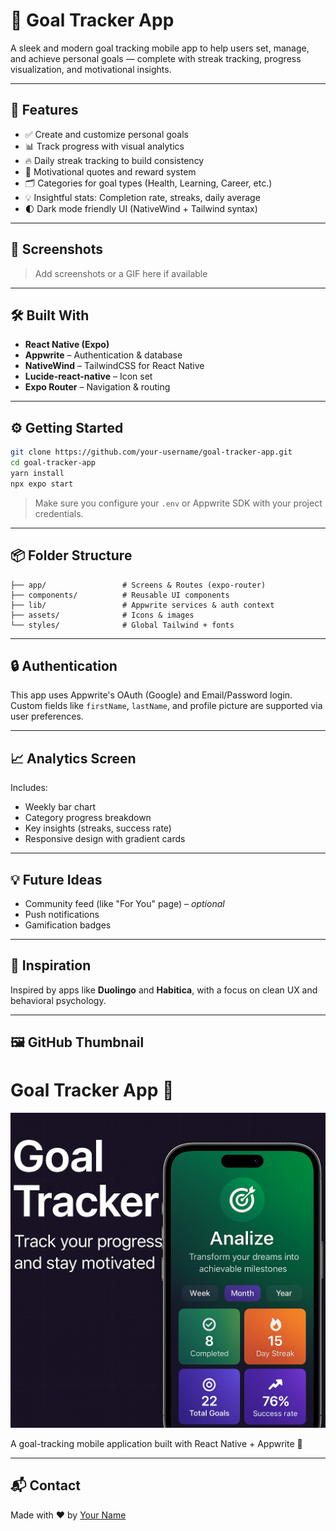 # 🎯 Goal Tracker App

A sleek and modern goal tracking mobile app to help users set, manage, and achieve personal goals — complete with streak tracking, progress visualization, and motivational insights.

---

## 🚀 Features

- ✅ Create and customize personal goals  
- 📊 Track progress with visual analytics  
- 🔥 Daily streak tracking to build consistency  
- 🧠 Motivational quotes and reward system  
- 🗂 Categories for goal types (Health, Learning, Career, etc.)  
- 💡 Insightful stats: Completion rate, streaks, daily average  
- 🌓 Dark mode friendly UI (NativeWind + Tailwind syntax)

---

## 📸 Screenshots

> Add screenshots or a GIF here if available

---

## 🛠 Built With

- **React Native (Expo)**
- **Appwrite** – Authentication & database
- **NativeWind** – TailwindCSS for React Native
- **Lucide-react-native** – Icon set
- **Expo Router** – Navigation & routing

---

## ⚙️ Getting Started

```bash
git clone https://github.com/your-username/goal-tracker-app.git
cd goal-tracker-app
yarn install
npx expo start
```

> Make sure you configure your `.env` or Appwrite SDK with your project credentials.

---

## 📦 Folder Structure

```
├── app/                 # Screens & Routes (expo-router)
├── components/          # Reusable UI components
├── lib/                 # Appwrite services & auth context
├── assets/              # Icons & images
└── styles/              # Global Tailwind + fonts
```

---

## 🔒 Authentication

This app uses Appwrite's OAuth (Google) and Email/Password login.  
Custom fields like `firstName`, `lastName`, and profile picture are supported via user preferences.

---

## 📈 Analytics Screen

Includes:
- Weekly bar chart
- Category progress breakdown
- Key insights (streaks, success rate)
- Responsive design with gradient cards

---

## 💡 Future Ideas

- Community feed (like "For You" page) – *optional*
- Push notifications
- Gamification badges

---

## 🧠 Inspiration

Inspired by apps like **Duolingo** and **Habitica**, with a focus on clean UX and behavioral psychology.

---

## 🖼 GitHub Thumbnail

# Goal Tracker App 📱

<p align="center">
  <img src="./assets/thumbnail.png" alt="App Thumbnail" width="600"/>
</p>

A goal-tracking mobile application built with React Native + Appwrite 💪

---

## 📬 Contact

Made with ❤️ by [Your Name](https://github.com/your-username)